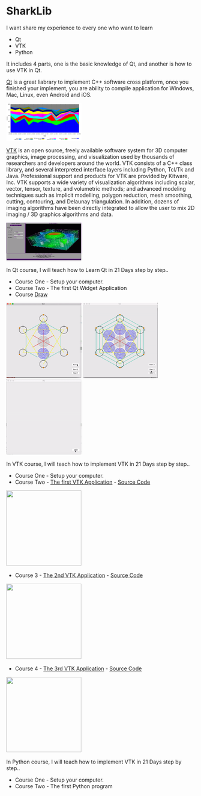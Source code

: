 # SharkLib
I want share my experience to every one who want to learn
 - Qt
 - VTK
 - Python
 
It includes 4 parts, one is the basic knowledge of Qt, and another is how to use VTK in Qt.

[Qt](https://en.wikipedia.org/wiki/Qt_(software)) is a great liabrary to implement C++ software cross platform, once you finished your implement, you are ability to compile application for Windows, Mac, Linux, even Android and iOS.

<img src="pic/Qt_contributors_2013W18_without_Digia.png" width="200" height="100">

[VTK](https://vtk.org/Wiki/VTK)  is an open source, freely available software system for 3D computer graphics, image processing, and visualization used by thousands of researchers and developers around the world. VTK consists of a C++ class library, and several interpreted interface layers including Python, Tcl/Tk and Java. Professional support and products for VTK are provided by Kitware, Inc. VTK supports a wide variety of visualization algorithms including scalar, vector, tensor, texture, and volumetric methods; and advanced modeling techniques such as implicit modelling, polygon reduction, mesh smoothing, cutting, contouring, and Delaunay triangulation. In addition, dozens of imaging algorithms have been directly integrated to allow the user to mix 2D imaging / 3D graphics algorithms and data.

<img src="pic/vtk-all.gif" width="200" height="100">

In Qt course, I will teach how to Learn Qt in 21 Days step by step.. 

 - Course One - 
  Setup your computer.
 - Course Two - The first Qt Widget Application
 - Course [Draw]()
  <img src= "https://github.com/SharkLib/SharkLib/blob/master/pic/ezgif-6-ae31d077be26.gif" width="200" height="200">
  
 <img src= "https://github.com/SharkLib/SharkLib/blob/master/pic/ezgif-6-3507fba6bb60.gif" width="200" height="200">
 <img src= "https://github.com/SharkLib/SharkLib/blob/master/pic/ezgif-6-10fd5057a811.gif" width="200" height="200">


In VTK course, I will teach how to implement VTK in 21 Days step by step.. 

 - Course One - Setup your computer.
 - Course Two - [The first VTK Application](https://sharklib.github.io/vtk/2020/01/02/vtk-course2.html) - 
 [Source Code](https://github.com/SharkLib/SharkLib/tree/master/VTK/Course1)
 <img src= "https://sharklib.github.io/assets/img/course1.png" width="200" height="200">

 - Course 3 - [The 2nd VTK Application](https://sharklib.github.io/vtk/2020/01/03/vtk-course3.html) - [Source Code](https://github.com/SharkLib/SharkLib/tree/master/VTK/Course2)
 <img src= "https://sharklib.github.io/assets/img/couse2.png" width="200" height="200">
 
 
 - Course 4 - [The 3rd VTK Application](https://sharklib.github.io/vtk/2020/01/04/vtk-course4.html) - [Source Code](https://github.com/SharkLib/SharkLib/tree/master/VTK/Course3)
 <img src= "https://sharklib.github.io/assets/img/couse3.png" width="200" height="200">
 
 
In Python course, I will teach how to implement VTK in 21 Days step by step.. 

 - Course One - Setup your computer.
 - Course Two - The first Python program
 
